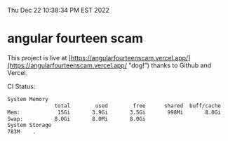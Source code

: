 Thu Dec 22 10:38:34 PM EST 2022

# angular fourteen scam


This project is live at [https://angularfourteenscam.vercel.app/](https://angularfourteenscam.vercel.app/ "dog!") thanks to Github and Vercel.

CI Status: 

```bash
System Memory
               total        used        free      shared  buff/cache   available
Mem:            15Gi       3.9Gi       3.5Gi       998Mi       8.0Gi        10Gi
Swap:          8.0Gi       8.0Mi       8.0Gi
System Storage
783M	.
